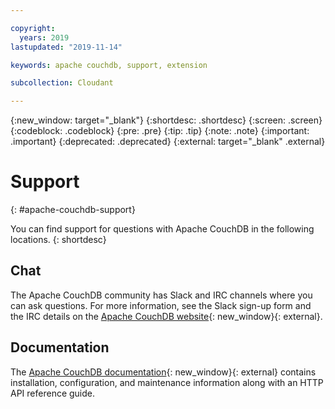 ```yaml
---

copyright:
  years: 2019
lastupdated: "2019-11-14"

keywords: apache couchdb, support, extension

subcollection: Cloudant

---
```


{:new_window: target="_blank"}
{:shortdesc: .shortdesc}
{:screen: .screen}
{:codeblock: .codeblock}
{:pre: .pre}
{:tip: .tip}
{:note: .note}
{:important: .important}
{:deprecated: .deprecated}
{:external: target="_blank" .external}

<!-- Acrolinx: 2017-05-10 -->

# Support
{: #apache-couchdb-support}

You can find support for questions with Apache CouchDB in the following locations.
{: shortdesc}

## Chat
The Apache CouchDB community has Slack and IRC channels where you can ask questions. For more information, see the Slack sign-up form and the IRC details on the [Apache CouchDB website](http://couchdb.apache.org/){: new_window}{: external}.

## Documentation
The [Apache CouchDB documentation](http://docs.couchdb.org/en/stable/){: new_window}{: external} contains installation, configuration, and maintenance information along with an HTTP API reference guide.
